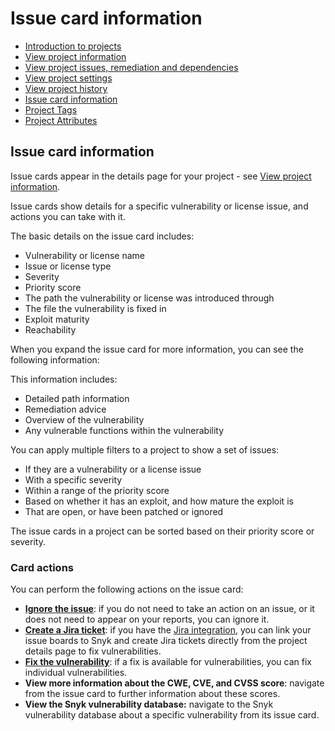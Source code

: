 # Issue card information

* [ Introduction to projects](https://github.com/snyk/user-docs/tree/75cbddc84902693171786610d68edd1dc502bd55/hc/en-us/articles/360019058297-Introduction-to-projects/README.md)
* [ View project information](https://github.com/snyk/user-docs/tree/75cbddc84902693171786610d68edd1dc502bd55/hc/en-us/articles/360011450838-View-project-information/README.md)
* [ View project issues, remediation and dependencies](https://github.com/snyk/user-docs/tree/75cbddc84902693171786610d68edd1dc502bd55/hc/en-us/articles/360016910877-View-project-issues-remediation-and-dependencies/README.md)
* [ View project settings](https://github.com/snyk/user-docs/tree/75cbddc84902693171786610d68edd1dc502bd55/hc/en-us/articles/360017002718-View-project-settings/README.md)
* [ View project history](https://github.com/snyk/user-docs/tree/75cbddc84902693171786610d68edd1dc502bd55/hc/en-us/articles/360016910977-View-project-history/README.md)
* [ Issue card information](https://github.com/snyk/user-docs/tree/75cbddc84902693171786610d68edd1dc502bd55/hc/en-us/articles/360018049037-Issue-card-information/README.md)
* [ Project Tags](https://github.com/snyk/user-docs/tree/75cbddc84902693171786610d68edd1dc502bd55/hc/en-us/articles/360013865038-Project-Tags/README.md)
* [ Project Attributes](https://github.com/snyk/user-docs/tree/75cbddc84902693171786610d68edd1dc502bd55/hc/en-us/articles/360012703537-Project-Attributes/README.md)

## Issue card information

Issue cards appear in the details page for your project - see [View project information](https://support.snyk.io/hc/en-us/articles/360011450838-View-project-information).

Issue cards show details for a specific vulnerability or license issue, and actions you can take with it.

The basic details on the issue card includes:

* Vulnerability or license name
* Issue or license type
* Severity 
* Priority score
* The path the vulnerability or license was introduced through
* The file the vulnerability is fixed in
* Exploit maturity
* Reachability

When you expand the issue card for more information, you can see the following information:

This information includes:

* Detailed path information
* Remediation advice
* Overview of the vulnerability
* Any vulnerable functions within the vulnerability

You can apply multiple filters to a project to show a set of issues:

* If they are a vulnerability or a license issue
* With a specific severity 
* Within a range of the priority score 
* Based on whether it has an exploit, and how mature the exploit is
* That are open, or have been patched or ignored 

The issue cards in a project can be sorted based on their priority score or severity.

### Card actions

You can perform the following actions on the issue card:

* [**Ignore the issue**](https://support.snyk.io/hc/en-us/articles/360003891098-Ignoring-issues-not-prioritized-for-your-project): if you do not need to take an action on an issue, or it does not need to appear on your reports, you can ignore it.
* [**Create a Jira ticket**](https://support.snyk.io/hc/en-us/articles/360004002458-Jira): if you have the [Jira integration](https://support.snyk.io/hc/en-us/articles/360004002458-Jira), you can link your issue boards to Snyk and create Jira tickets directly from the project details page to fix vulnerabilities.
* [**Fix the vulnerability**](https://support.snyk.io/hc/en-us/articles/360011484018-Fixing-vulnerabilities): if a fix is available for vulnerabilities, you can fix individual vulnerabilities.
* **View more information about the CWE, CVE, and CVSS score**: navigate from the issue card to further information about these scores.
* **View the Snyk vulnerability database:** navigate to the Snyk vulnerability database about a specific vulnerability from its issue card.

